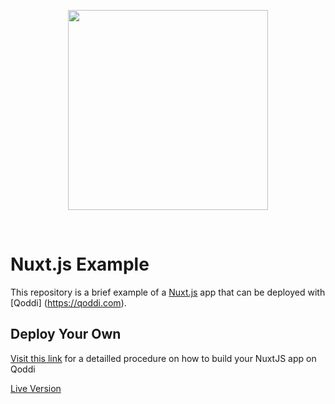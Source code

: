 <p align="center"><a href="https://devcenter.flashdrive.io/deploy-nuxtjs-on-flashdrive-io/"><img align="center" style="width:320px" src="https://devcenter.qoddi.com/wp-content/uploads/2021/11/blog-transparent-logo-1.png"/></a></p><br/>

# Nuxt.js Example

This repository is a brief example of a [Nuxt.js](https://nuxtjs.org) app that can be deployed with [Qoddi] (https://qoddi.com).

## Deploy Your Own

[Visit this link](https://devcenter.qoddi.com/deploy-nuxtjs-on-flashdrive-io/) for a detailled procedure on how to build your NuxtJS app on Qoddi

[Live Version](https://nuxtjs.us06.fldrv.com/)
